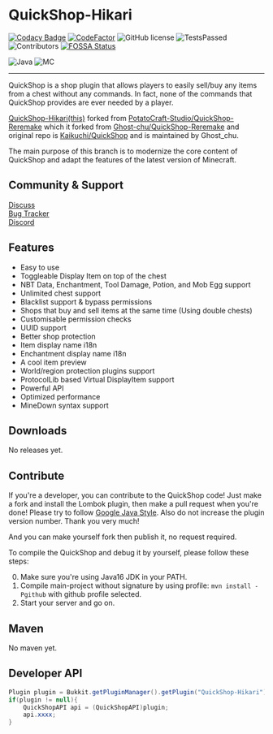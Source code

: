 # QuickShop-Hikari

[![Codacy Badge](https://app.codacy.com/project/badge/Grade/a04ef7174d9f4e65b60ae28b09222809)](https://www.codacy.com/gh/Ghost-chu/QuickShop-Hikari/dashboard?utm_source=github.com&amp;utm_medium=referral&amp;utm_content=Ghost-chu/QuickShop-Hikari&amp;utm_campaign=Badge_Grade)
[![CodeFactor](https://www.codefactor.io/repository/github/ghost-chu/quickshop-hikari/badge)](https://www.codefactor.io/repository/github/ghost-chu/quickshop-hikari)
![GitHub license](https://img.shields.io/github/license/Ghost-chu/QuickShop-Hikari.svg)
![TestsPassed](https://img.shields.io/jenkins/tests?compact_message&jobUrl=https://ci.codemc.io/job/Ghost-chu/job/QuickShop-Hikari)
![Contributors](https://img.shields.io/github/contributors/Ghost-chu/QuickShop-Hikari)
[![FOSSA Status](https://app.fossa.com/api/projects/git%2Bgithub.com%2FGhost-chu%2FQuickShop-Hikari.svg?type=shield)](https://app.fossa.com/projects/git%2Bgithub.com%2FGhost-chu%2FQuickShop-Hikari?ref=badge_shield)

![Java](https://img.shields.io/badge/java-version%2016%2B%20(currently%20is%2016--17)-orange)
![MC](https://img.shields.io/badge/minecraft-java%20edition%201.16%2B-blueviolet)

[//]: # (![Ver]&#40;https://img.shields.io/spiget/version/62575?label=version&#41;)

[//]: # (![Downloads]&#40;https://img.shields.io/spiget/downloads/62575?label=downloads&#41;)

[//]: # (![Rating]&#40;https://img.shields.io/spiget/rating/62575?label=rating&#41;)

---

QuickShop is a shop plugin that allows players to easily sell/buy any items from a chest without any commands. In fact, none of the commands that QuickShop provides are ever needed by a player.  

[QuickShop-Hikari(this)](https://github.com/Ghost-chu/QuickShop-Hikari) forked from [PotatoCraft-Studio/QuickShop-Reremake](https://github.com/PotatoCraft-Studio/QuickShop-Reremake/) which it forked from [Ghost-chu/QuickShop-Reremake](https://github.com/Ghost-chu/QuickShop-Reremake) and original repo is [Kaikuchi/QuickShop](https://github.com/Kaikuchi/QuickShop) and is maintained by Ghost_chu.  

The main purpose of this branch is to modernize the core content of QuickShop and adapt the features of the latest version of Minecraft.


## Community & Support

[Discuss](https://github.com/Ghost-chu/QuickShop-Hikari/discussions)  
[Bug Tracker](https://github.com/Ghost-chu/QuickShop-Hikari/issues)  
[Discord](https://discord.gg/Bu3dVtmsD3)
## Features

- Easy to use
- Toggleable Display Item on top of the chest
- NBT Data, Enchantment, Tool Damage, Potion, and Mob Egg support
- Unlimited chest support
- Blacklist support & bypass permissions
- Shops that buy and sell items at the same time (Using double chests)
- Customisable permission checks
- UUID support
- Better shop protection
- Item display name i18n
- Enchantment display name i18n
- A cool item preview
- World/region protection plugins support
- ProtocolLib based Virtual DisplayItem support
- Powerful API
- Optimized performance
- MineDown syntax support

## Downloads

No releases yet.

## Contribute

If you're a developer, you can contribute to the QuickShop code! Just make a fork and install the Lombok plugin,
then make a pull request when you're done! Please try to
follow [Google Java Style](https://google.github.io/styleguide/javaguide.html). Also do not increase the plugin version
number. Thank you very much!

And you can make yourself fork then publish it, no request required.

To compile the QuickShop and debug it by yourself, please follow these steps:

0. Make sure you're using Java16 JDK in your PATH.
1. Compile main-project without signature by using profile: `mvn install -Pgithub` with github profile selected.
2. Start your server and go on.

## Maven


No maven yet.

[//]: # (```XML)

[//]: # ()
[//]: # (<repository>)

[//]: # (    <id>quickshop-repo</id>)

[//]: # (    <url>https://repo.codemc.io/repository/maven-public/</url>)

[//]: # (</repository>)

[//]: # ()
[//]: # (<dependency>)

[//]: # (<groupId>org.maxgamer</groupId>)

[//]: # (<artifactId>QuickShop</artifactId>)

[//]: # (<version>{VERSION}</version>)

[//]: # (<scope>provided</scope>)

[//]: # (</dependency>)

[//]: # (```)

[//]: # (## Bstats)

[//]: # ()
[//]: # ([![BigImage]&#40;https://bstats.org/signatures/bukkit/QuickShop-Reremake.svg&#41;]&#40;https://bstats.org/plugin/bukkit/QuickShop-Reremake/3320&#41;)

[//]: # ()
[//]: # (## License)

[//]: # ()
[//]: # ([![FOSSA Status]&#40;https://app.fossa.com/api/projects/git%2Bgithub.com%2FPotatoCraft-Studio%2FQuickShop-Reremake.svg?type=large&#41;]&#40;https://app.fossa.com/projects/git%2Bgithub.com%2FPotatoCraft-Studio%2FQuickShop-Reremake?ref=badge_large&#41;)

## Developer API

```java
Plugin plugin = Bukkit.getPluginManager().getPlugin("QuickShop-Hikari");
if(plugin != null){
    QuickShopAPI api = (QuickShopAPI)plugin;
    api.xxxx;
}
```
